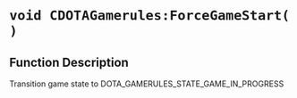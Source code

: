 # `void CDOTAGamerules:ForceGameStart( )`
## Function Description
Transition game state to DOTA_GAMERULES_STATE_GAME_IN_PROGRESS
